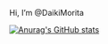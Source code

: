 Hi, I’m @DaikiMorita

[![Anurag's GitHub stats](https://github-readme-stats.vercel.app/api?username=DaikiMorita)](https://github.com/DaikiMorita)
